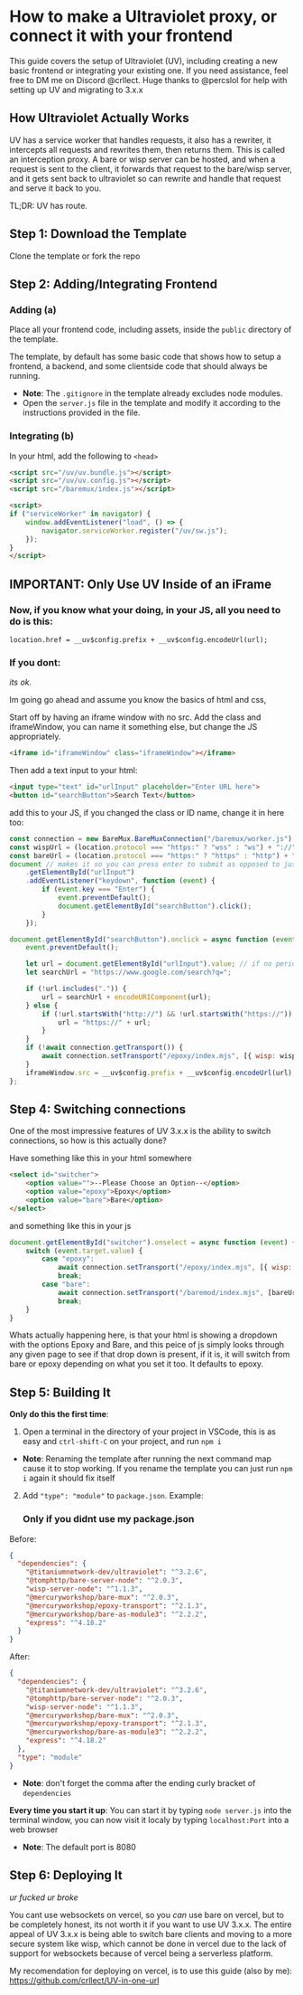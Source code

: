 # How to make a Ultraviolet proxy, or connect it with your frontend

This guide covers the setup of Ultraviolet (UV), including creating a new basic frontend or integrating your existing one. If you need assistance, feel free to DM me on Discord @crllect. Huge thanks to @percslol for help with setting up UV and migrating to 3.x.x

## How Ultraviolet Actually Works

UV has a service worker that handles requests, it also has a rewriter, it intercepts all requests and rewrites them, then returns them. This is called an interception proxy. A bare or wisp server can be hosted, and when a request is sent to the client, it forwards that request to the bare/wisp server, and it gets sent back to ultraviolet so can rewrite and handle that request and serve it back to you.

TL;DR: UV has route.


## Step 1: Download the Template

Clone the template or fork the repo

## Step 2: Adding/Integrating Frontend

### Adding (a)

Place all your frontend code, including assets, inside the `public` directory of the template.

The template, by default has some basic code that shows how to setup a frontend, a backend, and some clientside code that should always be running.

- **Note**: The `.gitignore` in the template already excludes node modules.
- Open the `server.js` file in the template and modify it according to the instructions provided in the file.

### Integrating (b)

In your html, add the following to `<head>`
```html
<script src="/uv/uv.bundle.js"></script>
<script src="/uv/uv.config.js"></script>
<script src="/baremux/index.js"></script>

<script>
if ("serviceWorker" in navigator) {
    window.addEventListener("load", () => {
        navigator.serviceWorker.register("/uv/sw.js");
    });
}
</script>
```

## **IMPORTANT**: Only Use UV Inside of an iFrame

### Now, if you know what your doing, in your JS, all you need to do is this:
`location.href = __uv$config.prefix + __uv$config.encodeUrl(url);`

### If you dont:

*its ok.*

Im going go ahead and assume you know the basics of html and css,

Start off by having an iframe window with no src. Add the class and iframeWindow, you can name it something else, but change the JS appropriately.
```html
<iframe id="iframeWindow" class="iframeWindow"></iframe>
```

Then add a text input to your html:
```html
<input type="text" id="urlInput" placeholder="Enter URL here">
<button id="searchButton">Search Text</button>
```

add this to your JS, if you changed the class or ID name, change it in here too:
```js
const connection = new BareMux.BareMuxConnection("/baremux/worker.js")
const wispUrl = (location.protocol === "https:" ? "wss" : "ws") + "://" + location.host + "/wisp/";
const bareUrl = (location.protocol === "https:" ? "https" : "http") + "://" + location.host + "/bare/"
document // makes it so you can press enter to submit as opposed to just being able to press a button
    .getElementById("urlInput")
    .addEventListener("keydown", function (event) {
        if (event.key === "Enter") {
            event.preventDefault();
            document.getElementById("searchButton").click();
        }
    });

document.getElementById("searchButton").onclick = async function (event) {
    event.preventDefault();

    let url = document.getElementById("urlInput").value; // if no periods are detected in the input, search google instead
    let searchUrl = "https://www.google.com/search?q=";

    if (!url.includes(".")) {
        url = searchUrl + encodeURIComponent(url);
    } else {
        if (!url.startsWith("http://") && !url.startsWith("https://")) { // if no http or https is detected, add https automatically
            url = "https://" + url;
        }
    }
	if (!await connection.getTransport()) {
		await connection.setTransport("/epoxy/index.mjs", [{ wisp: wispUrl }]);
	}
    iframeWindow.src = __uv$config.prefix + __uv$config.encodeUrl(url);
};
```
## Step 4: Switching connections

One of the most impressive features of UV 3.x.x is the ability to switch connections, so how is this actually done?

Have something like this in your html somewhere
```html
<select id="switcher">
    <option value="">--Please Choose an Option--</option>
    <option value="epoxy">Epoxy</option>
    <option value="bare">Bare</option>
</select>
```

and something like this in your js

```js
document.getElementById("switcher").onselect = async function (event) {
    switch (event.target.value) {
        case "epoxy":
            await connection.setTransport("/epoxy/index.mjs", [{ wisp: wispUrl }]);
            break;
        case "bare":
            await connection.setTransport("/baremod/index.mjs", [bareUrl]);
            break;
    }
}
```

Whats actually happening here, is that your html is showing a dropdown with the options Epoxy and Bare, and this peice of js simply looks through any given page to see if that drop down is present, if it is, it will switch from bare or epoxy depending on what you set it too. It defaults to epoxy.

## Step 5: Building It

**Only do this the first time**:
1. Open a terminal in the directory of your project in VSCode, this is as easy and `ctrl-shift-C` on your project, and run `npm i`

- **Note**: Renaming the template after running the next command map cause it to stop working. If you rename the template you can just run `npm i` again it should fix itself


2. Add `"type": "module"` to `package.json`. Example:
   ### Only if you didnt use my package.json
Before:
```json
{
  "dependencies": {
    "@titaniumnetwork-dev/ultraviolet": "^3.2.6",
    "@tomphttp/bare-server-node": "^2.0.3",
    "wisp-server-node": "^1.1.3",
    "@mercuryworkshop/bare-mux": "^2.0.3",
    "@mercuryworkshop/epoxy-transport": "^2.1.3",
    "@mercuryworkshop/bare-as-module3": "^2.2.2",
    "express": "^4.18.2"
  }
}
```

After:
```json
{
  "dependencies": {
    "@titaniumnetwork-dev/ultraviolet": "^3.2.6",
    "@tomphttp/bare-server-node": "^2.0.3",
    "wisp-server-node": "^1.1.3",
    "@mercuryworkshop/bare-mux": "^2.0.3",
    "@mercuryworkshop/epoxy-transport": "^2.1.3",
    "@mercuryworkshop/bare-as-module3": "^2.2.2",
    "express": "^4.18.2"
  },
  "type": "module"
}
```
- **Note**: don't forget the comma after the ending curly bracket of `dependencies`

**Every time you start it up**:
You can start it by typing `node server.js` into the terminal window, you can now visit it localy by typing `localhost:Port` into a web browser

- **Note**: The default port is 8080

## Step 6: Deploying It

*ur fucked ur broke*

You cant use websockets on vercel, so you *can* use bare on vercel, but to be completely honest, its not worth it if you want to use UV 3.x.x. The entire appeal of UV 3.x.x is being able to switch bare clients and moving to a more secure system like wisp, which cannot be done in vercel due to the lack of support for websockets because of vercel being a serverless platform.

My recomendation for deploying on vercel, is to use this guide (also by me):
https://github.com/crllect/UV-in-one-url